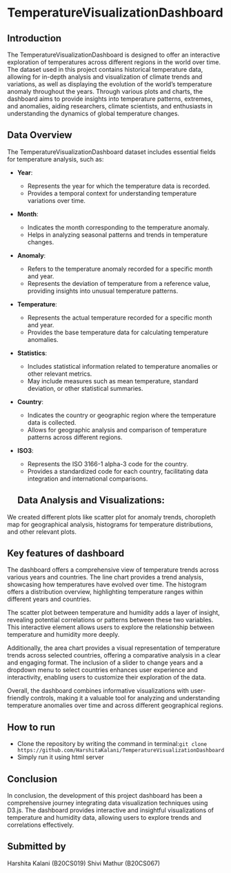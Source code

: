 # TemperatureVisualizationDashboard
## Introduction
The TemperatureVisualizationDashboard is designed to offer an interactive exploration of temperatures across different regions in the world over time. The dataset used in this project contains historical temperature data, allowing for in-depth analysis and visualization of climate trends and variations, as well as displaying the evolution of the world’s temperature anomaly throughout the years. Through various plots and charts, the dashboard aims to provide insights into temperature patterns, extremes, and anomalies, aiding researchers, climate scientists, and enthusiasts in understanding the dynamics of global temperature changes.

## Data Overview
The TemperatureVisualizationDashboard dataset includes essential fields for temperature analysis, such as:
- **Year**:
  - Represents the year for which the temperature data is recorded.
  - Provides a temporal context for understanding temperature variations over time.
- **Month**:
  - Indicates the month corresponding to the temperature anomaly.
  - Helps in analyzing seasonal patterns and trends in temperature changes.
- **Anomaly**:
  - Refers to the temperature anomaly recorded for a specific month and year.
  - Represents the deviation of temperature from a reference value, providing insights into unusual temperature patterns.
- **Temperature**:
  - Represents the actual temperature recorded for a specific month and year.
  - Provides the base temperature data for calculating temperature anomalies.
- **Statistics**:
  - Includes statistical information related to temperature anomalies or other relevant metrics.
  - May include measures such as mean temperature, standard deviation, or other statistical summaries.
- **Country**:
  - Indicates the country or geographic region where the temperature data is collected.
  - Allows for geographic analysis and comparison of temperature patterns across different regions.
- **ISO3**:
  - Represents the ISO 3166-1 alpha-3 code for the country.
  - Provides a standardized code for each country, facilitating data integration and international comparisons.
 
  ## Data Analysis and Visualizations:
 We created different plots like scatter plot for anomaly trends, choropleth map for geographical analysis, histograms for temperature distributions, and other relevant plots.

## Key features of dashboard
The dashboard offers a comprehensive view of temperature trends across various years and countries. The line chart provides a trend analysis, showcasing how temperatures have evolved over time. The histogram offers a distribution overview, highlighting temperature ranges within different years and countries.

The scatter plot between temperature and humidity adds a layer of insight, revealing potential correlations or patterns between these two variables. This interactive element allows users to explore the relationship between temperature and humidity more deeply.

Additionally, the area chart provides a visual representation of temperature trends across selected countries, offering a comparative analysis in a clear and engaging format. The inclusion of a slider to change years and a dropdown menu to select countries enhances user experience and interactivity, enabling users to customize their exploration of the data.

Overall, the dashboard combines informative visualizations with user-friendly controls, making it a valuable tool for analyzing and understanding temperature anomalies over time and across different geographical regions.

## How to run
- Clone the repository by writing the command in terminal:`git clone https://github.com/HarshitaKalani/TemperatureVisualizationDashboard`
- Simply run it using html server
  
## Conclusion
In conclusion, the development of this project dashboard has been a comprehensive journey integrating data visualization techniques using D3.js. The dashboard provides interactive and insightful visualizations of temperature and humidity data, allowing users to explore trends and correlations effectively.

## Submitted by
Harshita Kalani (B20CS019)
Shivi Mathur (B20CS067)
